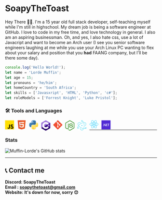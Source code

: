 # SoapyTheToast

Hey There 👋🏽. I'm a 15 year old full stack developer, self-teaching myself while I'm still in highschool. My dream job is being a software engineer at GitHub. I love to code in my free time, and love technology in general. I also am an aspiring businessman. Oh, and yes, I also hate css, use a lot of Javacript and want to become an Arch user (I see you senior software engineers laughing at me while you use your Arch Linux PC wanting to flex about your salary and position that you **had** FAANG company, but I'll be there some day). </br>

```javascript
console.log('Hello World!');
let name = 'Lorde Muffin';
let age = 15;
let pronouns = 'he/him';
let homeCountry = 'South Africa';
let skills = ['Javasxript', 'HTML', 'Python', 'c#'];
let roleModels = ['Forrest Knight', 'Luke Pristol'];
```

### 🛠️ Tools and Languages
<img align="left" alt="JavaScript" width="30px" style="padding-right:10px;" src="./icons/Javascript.png"/>
<img align="left" alt="HTML" width="30px" style="padding-right:10px;" src="./icons/HTML.png"/>
<img align="left" alt="Python" width="30px" style="padding-right:10px;" src="./icons/Python.png"/>
<img align="left" alt="c#" width="30px" style="padding-right:10px;" src="./icons/C sharp icon.png"/>
<img align="left" alt="Git" width="30px" style="padding-right:10px;" src="./icons/git.png"/>
<img align="left" alt="Node" width="30px" style="padding-right:10px;" src="./icons/node(png).png"/>
<img align="left" alt="Electron" width="30px" style="padding-right:10px;" src="./icons/electron logo.png"/>
<img align="left" alt="React" width="30px" style="padding-right:10px;" src="./icons/react.png"/>
<img align="left" alt="Dotnet" width="30px" style="padding-right:10px;" src="./icons/dotnet-logo.png"/> </br>

---
### Stats
![Muffin-Lorde's GitHub stats](https://github-readme-stats.vercel.app/api?username=Muffin-Lorde&show_icons=true&theme=gotham)

---

## 📞 Contact me
**Discord:    SoapyTheToast** </br>
**Email  :    soapythetoast@gmail.com** </br>
**Website:    It's down for now, sorry 😔**
